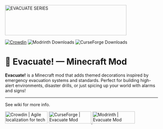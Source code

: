 <img width="400" height="100" alt="EVACUATE SERIES" src="https://github.com/user-attachments/assets/95796eaa-eaff-400c-90b8-8650b92ecb2a" />

[![Crowdin](https://badges.crowdin.net/evacuate/localized.svg)](https://crowdin.com/project/evacuate)
![Modrinth Downloads](https://img.shields.io/modrinth/dt/H1Jp5ljG?logo=Modrinth)
![CurseForge Downloads](https://img.shields.io/curseforge/dt/1282664?logo=curseforge)
# 🚨 Evacuate! — Minecraft Mod

**Evacuate!** is a Minecraft mod that adds themed decorations inspired by emergency evacuation systems and standards. Perfect for building high-alert environments, disaster drills, or just spicing up your world with alarms and signs!

---
See wiki for more info.

<a href="https://crowdin.com/?utm_term=click-badge-add-on" rel="nofollow"><img style="width:140;height:40px" src="https://badges.crowdin.net/badge/dark/crowdin-on-light.png" srcset="https://badges.crowdin.net/badge/dark/crowdin-on-light.png 1x,https://badges.crowdin.net/badge/dark/crowdin-on-light@2x.png 2x"  alt="Crowdin | Agile localization for tech companies" /></a>
<a href="https://www.curseforge.com/minecraft/mc-mods/evacuate" rel="nofollow">
  <img style="width:140px;height:40px" 
       src="https://wsrv.nl/?url=https://cdn.jsdelivr.net/npm/@intergrav/devins-badges@3/assets/cozy/available/curseforge_64h.png&n=-1" 
       alt="CurseForge | Evacuate Mod" />
</a>
<a href="https://modrinth.com/mod/evacuate" rel="nofollow">
  <img style="width:140px;height:40px" 
       src="https://wsrv.nl/?url=https://cdn.jsdelivr.net/npm/@intergrav/devins-badges@3/assets/cozy/available/modrinth_64h.png&n=-1" 
       alt="Modrinth | Evacuate Mod" />
</a>
